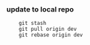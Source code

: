 ### update to local repo

        git stash
        git pull origin dev
        git rebase origin dev
